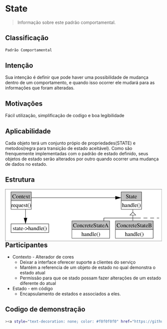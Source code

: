 # State
> Informação sobre este padrão comportamental.

## Classificação
```sh
Padrão Comportamental
```

## Intenção
Sua intenção é definir que pode haver uma possibilidade de mudança dentro de um comportamento, e quando isso ocorrer ele mudará para as informações que foram alteradas.

## Motivações
Fácil utilização, simplificação de codigo e boa legibilidade

## Aplicabilidade
Cada objeto terá um conjunto própio de propriedades(STATE) e metodos(regra para transição de estado aceitável). Como são frenquemente implementadas com o padrão de estado definido, seus objetos de estado serão alterados por outro quando ocorrer uma mudança de dados no estado.

## Estrutura
<img src="structure_state.png"
     alt="Structure State Pattern"
     style="float: left; margin-right: 10px;" />
     
## Participantes
* Contexto - Alterador de cores
    * Deixar a interface oferecer suporte a clientes do serviço
    * Mantém a referencia de um objeto de estado no qual demonstra o estado atual
    * Permissão para que oe stado possam fazer alterações de um estado diferente do atual
* Estado - em código
    * Encapsulamento de estados e associados a eles.

## Codigo de demonstração
```sh
><a style="text-decoration: none; color: #f0f0f0f0" href="https://github.com/hebertbritto/design_patterns/blob/main/state/state.js">Ir para o exemplo</a>
```